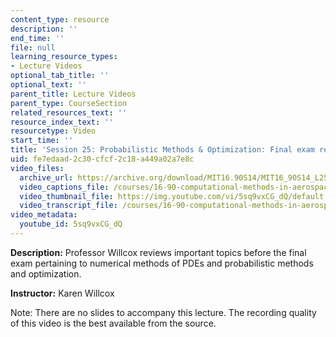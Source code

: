 ```yaml
---
content_type: resource
description: ''
end_time: ''
file: null
learning_resource_types:
- Lecture Videos
optional_tab_title: ''
optional_text: ''
parent_title: Lecture Videos
parent_type: CourseSection
related_resources_text: ''
resource_index_text: ''
resourcetype: Video
start_time: ''
title: 'Session 25: Probabilistic Methods & Optimization: Final exam review'
uid: fe7edaad-2c30-cfcf-2c18-a449a02a7e8c
video_files:
  archive_url: https://archive.org/download/MIT16.90S14/MIT16_90S14_L25_300k.mp4
  video_captions_file: /courses/16-90-computational-methods-in-aerospace-engineering-spring-2014/f64a99c154cd513488b79c07eba5e082_5sq9vxCG_dQ.vtt
  video_thumbnail_file: https://img.youtube.com/vi/5sq9vxCG_dQ/default.jpg
  video_transcript_file: /courses/16-90-computational-methods-in-aerospace-engineering-spring-2014/72a87a8fc3003b9bb74079e31ccc1f91_5sq9vxCG_dQ.pdf
video_metadata:
  youtube_id: 5sq9vxCG_dQ
---
```


**Description:** Professor Willcox reviews important topics before the final exam pertaining to numerical methods of PDEs and probabilistic methods and optimization.

**Instructor:** Karen Willcox

Note: There are no slides to accompany this lecture. The recording quality of this video is the best available from the source.